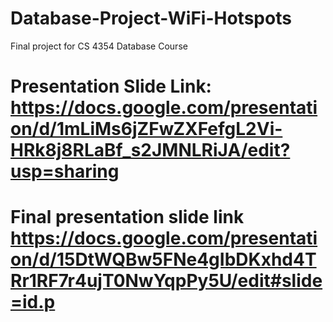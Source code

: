# Database-Project-WiFi-Hotspots
Final project for CS 4354 Database Course
# Presentation Slide Link: https://docs.google.com/presentation/d/1mLiMs6jZFwZXFefgL2Vi-HRk8j8RLaBf_s2JMNLRiJA/edit?usp=sharing
# Final presentation slide link https://docs.google.com/presentation/d/15DtWQBw5FNe4gIbDKxhd4TRr1RF7r4ujT0NwYqpPy5U/edit#slide=id.p
